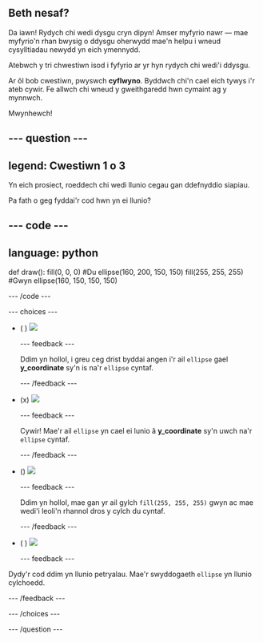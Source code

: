 ## Beth nesaf?

Da iawn! Rydych chi wedi dysgu cryn dipyn! Amser myfyrio nawr — mae myfyrio'n rhan bwysig o ddysgu oherwydd mae'n helpu i wneud cysylltiadau newydd yn eich ymennydd.

Atebwch y tri chwestiwn isod i fyfyrio ar yr hyn rydych chi wedi'i ddysgu.

Ar ôl bob cwestiwn, pwyswch **cyflwyno**. Byddwch chi'n cael eich tywys i'r ateb cywir. Fe allwch chi wneud y gweithgaredd hwn cymaint ag y mynnwch.

Mwynhewch!

--- question ---
---
legend: Cwestiwn 1 o 3
---

Yn eich prosiect, roeddech chi wedi llunio cegau gan ddefnyddio siapiau.

Pa fath o geg fyddai'r cod hwn yn ei llunio?

--- code ---
---
language: python
---

def draw(): 
  fill(0, 0, 0) #Du 
  ellipse(160, 200, 150, 150) 
  fill(255, 255, 255) #Gwyn 
  ellipse(160, 150, 150, 150)

--- /code ---

--- choices ---

- ( ) ![](images/sad-mouth.png)

  --- feedback ---

  Ddim yn hollol, i greu ceg drist byddai angen i'r ail `ellipse` gael **y_coordinate** sy'n is na'r `ellipse` cyntaf.

  --- /feedback ---

- (x) ![](images/happy-mouth.png)

  --- feedback ---

  Cywir! Mae'r ail `ellipse` yn cael ei lunio â **y_coordinate** sy'n uwch na'r `ellipse` cyntaf.

  --- /feedback ---

- () ![](images/circle-mouth.png)

  --- feedback ---

   Ddim yn hollol, mae gan yr ail gylch `fill(255, 255, 255)` gwyn ac mae wedi'i leoli'n rhannol dros y cylch du cyntaf.

  --- /feedback ---

- ( ) ![](images/square-mouth.png)

  --- feedback ---

Dydy'r cod ddim yn llunio petryalau. Mae'r swyddogaeth `ellipse` yn llunio cylchoedd.

  --- /feedback ---

--- /choices ---

--- /question ---
